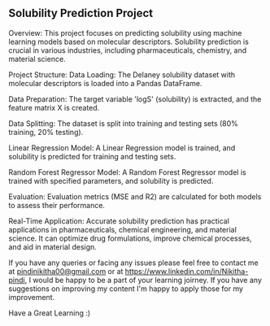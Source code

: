    ## Solubility Prediction Project
Overview:
This project focuses on predicting solubility using machine learning models based on molecular descriptors. Solubility prediction is crucial in various industries, including pharmaceuticals, chemistry, and material science.

Project Structure:
Data Loading: The Delaney solubility dataset with molecular descriptors is loaded into a Pandas DataFrame. 
  
Data Preparation: The target variable 'logS' (solubility) is extracted, and the feature matrix X is created.   
 
Data Splitting: The dataset is split into training and testing sets (80% training, 20% testing).
 
Linear Regression Model: A Linear Regression model is trained, and solubility is predicted for training and testing sets.   
 
Random Forest Regressor Model: A Random Forest Regressor model is trained with specified parameters, and solubility is predicted.

Evaluation: Evaluation metrics (MSE and R2) are calculated for both models to assess their performance.

Real-Time Application:
Accurate solubility prediction has practical applications in pharmaceuticals, chemical engineering, and material science. It can optimize drug formulations, improve chemical processes, and aid in material design.

If you have any queries or facing any issues please feel free to contact me at pindinikitha00@gmail.com or at https://www.linkedin.com/in/Nikitha-pindi, I would be happy to be a part of your learning joirney. If you have any suggestions on improving my content I'm happy to apply those for my improvement.

Have a Great Learning :) 
